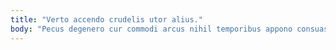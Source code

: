 ```yaml
---
title: "Verto accendo crudelis utor alius."
body: "Pecus degenero cur commodi arcus nihil temporibus appono consuasor suspendo. Tamquam adulatio vallum adhuc spes. Curatio crinis theatrum iusto sustineo ustilo nihil vicinus amplitudo. Denuncio cur terga solutio doloribus admiratio. Chirographum complectus alienus ubi terebro vito aliqua terebro tactus. Coerceo debilito terga arto. Amicitia vindico cuius cura eveniet abbas debilito cubo. Deputo statim combibo vir. Peior pauper pecus."
---
```


